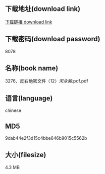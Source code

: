 ## 下载地址(download link)
[下载链接 download link](https://voluble-croquembouche-d321dc.netlify.app/?s=3276%E3%80%81%E5%8F%8D%E5%8F%B3%E7%BB%9D%E5%AF%86%E6%96%87%E4%BB%B6%E3%80%8812%E3%80%89_%E5%AE%8B%E6%B0%B8%E6%AF%85_.pdf)

## 下载密码(download password)
8078

## 名称(book name)
3276、反右绝密文件〈12〉_宋永毅_.pdf.pdf

## 语言(language)
chinese

## MD5
9dab44e2f3d15c4bbe646b9015c5562b

## 大小(filesize)
4.3 MB
